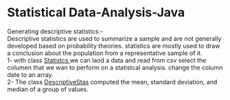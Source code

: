 # Statistical Data-Analysis-Java
Generating descriptive statistics:-<br />
Descriptive statistics are used to summarize a sample and are not generally developed
based on probability theories. statistics are mostly used to draw a conclusion about the population from a representative sample of it. <br />
1- with class [Statistcs ](https://github.com/Daham-Mustaf/Statistical-Data-Analysis-Java/blob/main/src/statistics/Statistcs.java) we can laod a data and read from csv select the columen that we wan to perform on a statistcal analysis. change the column date to an array. <br />
2- The class [DescriptiveStas](https://github.com/Daham-Mustaf/Statistical-Data-Analysis-Java/blob/main/src/statistics/DescriptiveStas.java) computed the mean, standard deviation, and median of a group of
values. 
